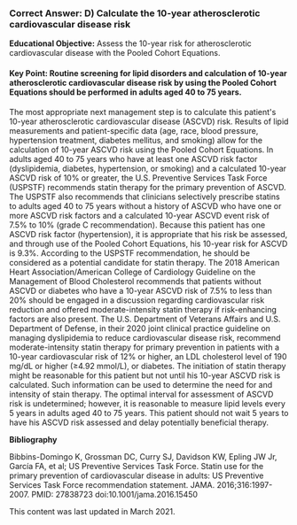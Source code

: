 
### Correct Answer: D) Calculate the 10-year atherosclerotic cardiovascular disease risk 

**Educational Objective:** Assess the 10-year risk for atherosclerotic cardiovascular disease with the Pooled Cohort Equations.

#### **Key Point:** Routine screening for lipid disorders and calculation of 10-year atherosclerotic cardiovascular disease risk by using the Pooled Cohort Equations should be performed in adults aged 40 to 75 years.

The most appropriate next management step is to calculate this patient's 10-year atherosclerotic cardiovascular disease (ASCVD) risk. Results of lipid measurements and patient-specific data (age, race, blood pressure, hypertension treatment, diabetes mellitus, and smoking) allow for the calculation of 10-year ASCVD risk using the Pooled Cohort Equations. In adults aged 40 to 75 years who have at least one ASCVD risk factor (dyslipidemia, diabetes, hypertension, or smoking) and a calculated 10-year ASCVD risk of 10% or greater, the U.S. Preventive Services Task Force (USPSTF) recommends statin therapy for the primary prevention of ASCVD. The USPSTF also recommends that clinicians selectively prescribe statins to adults aged 40 to 75 years without a history of ASCVD who have one or more ASCVD risk factors and a calculated 10-year ASCVD event risk of 7.5% to 10% (grade C recommendation). Because this patient has one ASCVD risk factor (hypertension), it is appropriate that his risk be assessed, and through use of the Pooled Cohort Equations, his 10-year risk for ASCVD is 9.3%. According to the USPSTF recommendation, he should be considered as a potential candidate for statin therapy. The 2018 American Heart Association/American College of Cardiology Guideline on the Management of Blood Cholesterol recommends that patients without ASCVD or diabetes who have a 10-year ASCVD risk of 7.5% to less than 20% should be engaged in a discussion regarding cardiovascular risk reduction and offered moderate-intensity statin therapy if risk-enhancing factors are also present. The U.S. Department of Veterans Affairs and U.S. Department of Defense, in their 2020 joint clinical practice guideline on managing dyslipidemia to reduce cardiovascular disease risk, recommend moderate-intensity statin therapy for primary prevention in patients with a 10-year cardiovascular risk of 12% or higher, an LDL cholesterol level of 190 mg/dL or higher (≥4.92 mmol/L), or diabetes.
The initiation of statin therapy might be reasonable for this patient but not until his 10-year ASCVD risk is calculated. Such information can be used to determine the need for and intensity of stain therapy.
The optimal interval for assessment of ASCVD risk is undetermined; however, it is reasonable to measure lipid levels every 5 years in adults aged 40 to 75 years. This patient should not wait 5 years to have his ASCVD risk assessed and delay potentially beneficial therapy.

**Bibliography**

Bibbins-Domingo K, Grossman DC, Curry SJ, Davidson KW, Epling JW Jr, García FA, et al; US Preventive Services Task Force. Statin use for the primary prevention of cardiovascular disease in adults: US Preventive Services Task Force recommendation statement. JAMA. 2016;316:1997-2007. PMID: 27838723 doi:10.1001/jama.2016.15450

This content was last updated in March 2021.